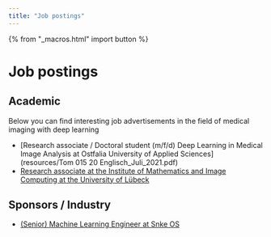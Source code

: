```yaml
---
title: "Job postings"
---
```


{% from "_macros.html" import button %}

# Job postings

## Academic

Below you can find interesting job advertisements in the field of medical imaging with deep learning

* [Research associate / Doctoral student (m/f/d) Deep Learning in Medical Image Analysis at Ostfalia University of Applied Sciences](resources/Tom 015 20 Englisch_Juli_2021.pdf)
* [Research associate at the Institute of Mathematics and Image Computing at the University of Lübeck](https://www.uni-luebeck.de/fileadmin/uzl_personal/stellenausschreibungen/1035_21_-_Ausschreibungstext_Wiss_MA_MIC__Langtext_.pdf)

## Sponsors / Industry

* [(Senior) Machine Learning Engineer at Snke OS](/sponsors/snke_OS_Machine_Learning_Engineer.pdf)
